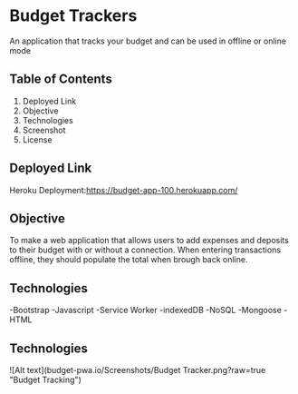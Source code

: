 # Budget Trackers
An application that tracks your budget and can be used in offline or online mode

## Table of Contents
1. Deployed Link
2. Objective
3. Technologies
4. Screenshot
5. License

## Deployed Link
Heroku Deployment:https://budget-app-100.herokuapp.com/

## Objective
To make a web application that allows users to add expenses and deposits to their budget with or without a connection. When entering transactions offline, they should populate the total when brough back online.

## Technologies
-Bootstrap
-Javascript
-Service Worker
-indexedDB
-NoSQL
-Mongoose
-HTML

## Technologies
![Alt text](budget-pwa.io/Screenshots/Budget Tracker.png?raw=true "Budget Tracking")
